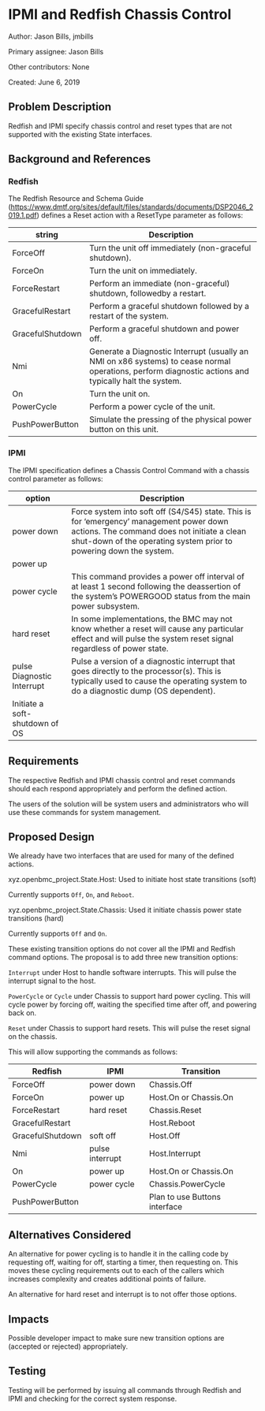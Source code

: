 # IPMI and Redfish Chassis Control

Author:
  Jason Bills, jmbills

Primary assignee:
  Jason Bills

Other contributors:
  None

Created:
  June 6, 2019

## Problem Description
Redfish and IPMI specify chassis control and reset types that are not
supported with the existing State interfaces.

## Background and References
### Redfish
The Redfish Resource and Schema Guide
(https://www.dmtf.org/sites/default/files/standards/documents/DSP2046_2019.1.pdf)
defines a Reset action with a ResetType parameter as follows:

| string | Description |
| --- | --- |
| ForceOff | Turn the unit off immediately (non-graceful shutdown). |
| ForceOn | Turn the unit on immediately. |
| ForceRestart | Perform an immediate (non-graceful) shutdown, followedby a restart. |
| GracefulRestart | Perform a graceful shutdown followed by a restart of the system. |
| GracefulShutdown | Perform a graceful shutdown and power off. |
| Nmi | Generate a Diagnostic Interrupt (usually an NMI on x86 systems) to cease normal operations, perform diagnostic actions and typically halt the system. |
| On | Turn the unit on. |
| PowerCycle | Perform a power cycle of the unit. |
| PushPowerButton | Simulate the pressing of the physical power button on this unit. |

### IPMI

The IPMI specification defines a Chassis Control Command with a chassis
control parameter as follows:

| option | Description |
| --- | --- |
| power down | Force system into soft off (S4/S45) state. This is for ‘emergency’ management power down actions. The command does not initiate a clean shut-down of the operating system prior to powering down the system. |
| power up |  |
| power cycle | This command provides a power off interval of at least 1 second following the deassertion of the system’s POWERGOOD status from the main power subsystem. |
| hard reset | In some implementations, the BMC may not know whether a reset will cause any particular effect and will pulse the system reset signal regardless of power state. |
| pulse Diagnostic Interrupt | Pulse a version of a diagnostic interrupt that goes directly to the processor(s). This is typically used to cause the operating system to do a diagnostic dump (OS dependent). |
| Initiate a soft-shutdown of OS |  |

## Requirements

The respective Redfish and IPMI chassis control and reset commands should
each respond appropriately and perform the defined action.

The users of the solution will be system users and administrators who will
use these commands for system management.

## Proposed Design

We already have two interfaces that are used for many of the defined actions.

xyz.openbmc_project.State.Host: Used to initiate host state transitions (soft)

Currently supports `Off`, `On`, and `Reboot`.

xyz.openbmc_project.State.Chassis: Used it initiate chassis power state
transitions (hard)

Currently supports `Off` and `On`.

These existing transition options do not cover all the IPMI and Redfish
command options.  The proposal is to add three new transition options:

`Interrupt` under Host to handle software interrupts. This will pulse the
interrupt signal to the host.

`PowerCycle` or `Cycle` under Chassis to support hard power cycling. This
will cycle power by forcing off, waiting the specified time after off, and
powering back on.

`Reset` under Chassis to support hard resets. This will pulse the reset
signal on the chassis.

This will allow supporting the commands as follows:

| Redfish | IPMI | Transition |
| --- | --- | --- |
| ForceOff | power down | Chassis.Off |
| ForceOn | power up | Host.On or Chassis.On |
| ForceRestart | hard reset | Chassis.Reset |
| GracefulRestart |  | Host.Reboot |
| GracefulShutdown | soft off | Host.Off |
| Nmi | pulse interrupt | Host.Interrupt |
| On | power up | Host.On or Chassis.On |
| PowerCycle | power cycle | Chassis.PowerCycle |
| PushPowerButton |  | Plan to use Buttons interface |

## Alternatives Considered

An alternative for power cycling is to handle it in the calling code by
requesting off, waiting for off, starting a timer, then requesting on. This
moves these cycling requirements out to each of the callers which increases
complexity and creates additional points of failure.

An alternative for hard reset and interrupt is to not offer those options.

## Impacts

Possible developer impact to make sure new transition options are (accepted
or rejected) appropriately.

## Testing
Testing will be performed by issuing all commands through Redfish and IPMI
and checking for the correct system response.
